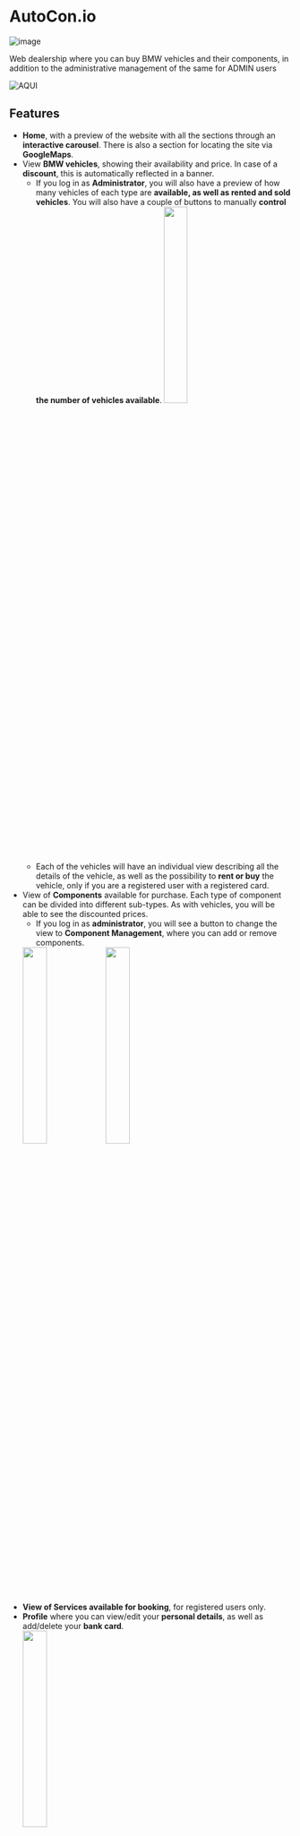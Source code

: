 # AutoCon.io

![image](https://github.com/robmab/AutoCon.io/assets/56076087/61a62238-2520-4612-8002-d5ae36903fce)

Web dealership where you can buy BMW vehicles and their components, in addition to the administrative management of the same for ADMIN users

![AQUI](https://github.com/robmab/AutoCon.io/assets/56076087/500db336-c0d7-4cc3-9054-344cf1284390)

## Features
- **Home**, with a preview of the website with all the sections through an **interactive carousel**. There is also a section for locating the site via **GoogleMaps**.
- View **BMW vehicles**, showing their availability and price. In case of a **discount**, this is automatically reflected in a banner.
  - If you log in as **Administrator**, you will also have a preview of how many vehicles of each type are **available, as well as rented and sold vehicles**. You will also have a couple of buttons to manually **control the number of vehicles available**.
<img src="https://github.com/robmab/AutoCon.io/assets/56076087/98ace6d8-1d92-4a2c-87ed-c7e3ccb1f4b4" width=30% height=30%><br>
  - Each of the vehicles will have an individual view describing all the details of the vehicle, as well as the possibility to **rent or buy** the vehicle, only if you are a registered user with a registered card.
- View of **Components** available for purchase. Each type of component can be divided into different sub-types. As with vehicles, you will be able to see the discounted prices.
  - If you log in as **administrator**, you will see a button to change the view to **Component Management**, where you can add or remove components.
  <img src="https://github.com/robmab/AutoCon.io/assets/56076087/a0909fa8-45c1-4a8b-82be-ed3b39daf0e7" width=30% height=30%>
  <img src="https://github.com/robmab/AutoCon.io/assets/56076087/e1b20b7c-e280-4088-9ec4-2e0518c3a1ab" width=30% height=30%><br>
- **View of Services available for booking**, for registered users only.
- **Profile** where you can view/edit your **personal details**, as well as add/delete your **bank card**.
  <br><img src="https://github.com/robmab/AutoCon.io/assets/56076087/5e8a4963-6101-44f0-b184-3df219006080" width=30% height=30%><br>
- **Tracking list**, where you can see your **list of purchased/rented/reserved vehicles**, your **list of components** ordered and purchased, and your **list of booked/completed services**.
  -In all cases you can cancel at any time any product(s) booked).
-**User management system**, being able to register, login and logout

## Admin Features
As we see, if you log in as an administrator user, you will have a number of privileges in the main views. But in addition to what we have already seen, you will have a unique view accessible from the navbar.
<br><img src="https://github.com/robmab/AutoCon.io/assets/56076087/f43fff52-ce27-4ed3-b297-99382c3553b3" width=30% height=30%><br>
- **Users**: Lista de usuarios registrados en la página, con opción de dar **privilegios de adm** a cualquiera de ellos, adeás de datos personales.

